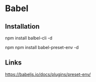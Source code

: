 # Babel

## Installation
npm install balbel-cli -d

npm npm install babel-preset-env -d

## Links
https://babeljs.io/docs/plugins/preset-env/
